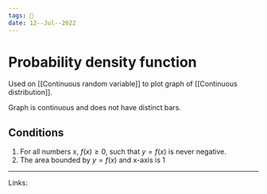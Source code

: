 ```yaml
---
tags: 🌱
date: 12--Jul--2022
---
```


# Probability density function

Used on [[Continuous random variable]] to plot graph of [[Continuous distribution]].

Graph is continuous and does not have distinct bars.

## Conditions

1. For all numbers x, $f(x) \ge 0$, such that $y=f(x)$
 is never negative.
2. The area bounded by $y=f(x)$ and x-axis is 1

---
Links: 